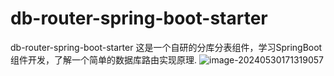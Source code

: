 # db-router-spring-boot-starter
db-router-spring-boot-starter 这是一个自研的分库分表组件，学习SpringBoot组件开发，了解一个简单的数据库路由实现原理.
![image-20240530171319057](https://cdn.statically.io/gh/lixuanfengs/blog-images/master/vp/web/image-20240530171319057.png)
